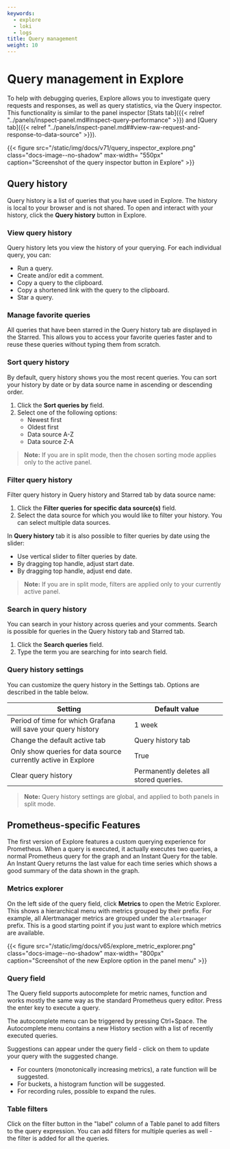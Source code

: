 ```yaml
---
keywords:
  - explore
  - loki
  - logs
title: Query management
weight: 10
---
```


# Query management in Explore

To help with debugging queries, Explore allows you to investigate query requests and responses, as well as query statistics, via the Query inspector.
This functionality is similar to the panel inspector [Stats tab]({{< relref "../panels/inspect-panel.md#inspect-query-performance" >}}) and
[Query tab]({{< relref "../panels/inspect-panel.md##view-raw-request-and-response-to-data-source" >}}).

{{< figure src="/static/img/docs/v71/query_inspector_explore.png" class="docs-image--no-shadow" max-width= "550px" caption="Screenshot of the query inspector button in Explore" >}}

## Query history

Query history is a list of queries that you have used in Explore. The history is local to your browser and is not shared. To open and interact with your history, click the **Query history** button in Explore.

### View query history

Query history lets you view the history of your querying. For each individual query, you can:

- Run a query.
- Create and/or edit a comment.
- Copy a query to the clipboard.
- Copy a shortened link with the query to the clipboard.
- Star a query.

### Manage favorite queries

All queries that have been starred in the Query history tab are displayed in the Starred. This allows you to access your favorite queries faster and to reuse these queries without typing them from scratch.

### Sort query history

By default, query history shows you the most recent queries. You can sort your history by date or by data source name in ascending or descending order.

1. Click the **Sort queries by** field.
1. Select one of the following options:
   - Newest first
   - Oldest first
   - Data source A-Z
   - Data source Z-A

> **Note:** If you are in split mode, then the chosen sorting mode applies only to the active panel.

### Filter query history

Filter query history in Query history and Starred tab by data source name:

1. Click the **Filter queries for specific data source(s)** field.
1. Select the data source for which you would like to filter your history. You can select multiple data sources.

In **Query history** tab it is also possible to filter queries by date using the slider:

- Use vertical slider to filter queries by date.
- By dragging top handle, adjust start date.
- By dragging top handle, adjust end date.

> **Note:** If you are in split mode, filters are applied only to your currently active panel.

### Search in query history

You can search in your history across queries and your comments. Search is possible for queries in the Query history tab and Starred tab.

1. Click the **Search queries** field.
1. Type the term you are searching for into search field.

### Query history settings

You can customize the query history in the Settings tab. Options are described in the table below.

| Setting                                                       | Default value                           |
| ------------------------------------------------------------- | --------------------------------------- |
| Period of time for which Grafana will save your query history | 1 week                                  |
| Change the default active tab                                 | Query history tab                       |
| Only show queries for data source currently active in Explore | True                                    |
| Clear query history                                           | Permanently deletes all stored queries. |

> **Note:** Query history settings are global, and applied to both panels in split mode.

## Prometheus-specific Features

The first version of Explore features a custom querying experience for Prometheus. When a query is executed, it actually executes two queries, a normal Prometheus query for the graph and an Instant Query for the table. An Instant Query returns the last value for each time series which shows a good summary of the data shown in the graph.

### Metrics explorer

On the left side of the query field, click **Metrics** to open the Metric Explorer. This shows a hierarchical menu with metrics grouped by their prefix. For example, all Alertmanager metrics are grouped under the `alertmanager` prefix. This is a good starting point if you just want to explore which metrics are available.

{{< figure src="/static/img/docs/v65/explore_metric_explorer.png" class="docs-image--no-shadow" max-width= "800px" caption="Screenshot of the new Explore option in the panel menu" >}}

### Query field

The Query field supports autocomplete for metric names, function and works mostly the same way as the standard Prometheus query editor. Press the enter key to execute a query.

The autocomplete menu can be triggered by pressing Ctrl+Space. The Autocomplete menu contains a new History section with a list of recently executed queries.

Suggestions can appear under the query field - click on them to update your query with the suggested change.

- For counters (monotonically increasing metrics), a rate function will be suggested.
- For buckets, a histogram function will be suggested.
- For recording rules, possible to expand the rules.

### Table filters

Click on the filter button in the "label" column of a Table panel to add filters to the query expression. You can add filters for multiple queries as well - the filter is added for all the queries.
